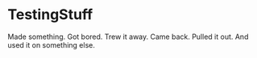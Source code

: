 # TestingStuff

Made something.
Got bored.
Trew it away.
Came back.
Pulled it out.
And used it on something else.


# 